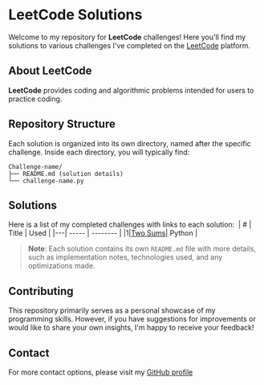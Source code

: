 # LeetCode Solutions

Welcome to my repository for **LeetCode** challenges! Here you'll find my solutions to various challenges I've completed on the [LeetCode](https://leetcode.com/problemset/) platform.

## About LeetCode

**LeetCode** provides coding and algorithmic problems intended for users to practice coding.

## Repository Structure

Each solution is organized into its own directory, named after the specific challenge. Inside each directory, you will typically find:

```
Challenge-name/
├── README.md (solution details)
└── challenge-name.py
```

## Solutions 

Here is a list of my completed challenges with links to each solution: 
| # | Title | Used |
|---| ----- | -------- |
|1|[Two Sums](./two-sum/)| Python |

> **Note**: Each solution contains its own `README.md` file with more details, such as implementation notes, technologies used, and any optimizations made.

## Contributing

This repository primarily serves as a personal showcase of my programming skills. However, if you have suggestions for improvements or would like to share your own insights, I'm happy to receive your feedback!

## Contact

For more contact options, please visit my [GitHub profile](https://github.com/salihsayal)
